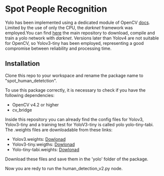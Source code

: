 # Spot People Recognition
Yolo has been implemented using a dedicated module of OpenCV [docs](https://docs.opencv.org/4.x/d6/d0f/group__dnn.html). 
Limited by the use of only the CPU, the *darknet* framework was employed.You can find [here](https://github.com/AlexeyAB/darknet) the main repository to download, compile and train a yolo network with *darknet*. 
Versions later than Yolov4 are not suitable for OpenCV, so Yolov3-tiny has been employed, representing a good compromise between reliability and processing time. 

## Installation
Clone this repo to your workspace and rename the package name to "spot_human_detetction". 

To use this package correctly, it is necessary to check if you have the following dependencies:
- OpenCV v4.2 or higher
- cv_bridge

Inside this repository you can already find the config files for Yolov3, Yolov3-tiny and a training test for YoloV3-tiny is called yolo yolo-tiny-tabi.
The .weights files are downloadable from these links:
- Yolov3.weights: [Dowlonad](https://mega.nz/file/0GMxDRzR#GXPZvzUAYqA-9Bv66gm3BzdPiVOm-p0NUNTlwxq_8Ww)
- Yolov3-tiny.weigths: [Dowlonad](https://mega.nz/file/cfNRARwQ#Ry5i5LEmigOe8x1idFBgTXRJVA_RIU2kyxOZz-H5BY4)
- Yolo-tiny-tabi.weights: [Dowlonad](https://mega.nz/file/1T8iTCjL#6hESjGGpTlmCB4gegabCss5VGdiUWpuL1xj04n5pA68)

Download these files and save them in the 'yolo' folder of the package.

Now you are redy to run the human_detection_v2.py node. 
